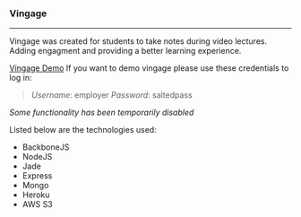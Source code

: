 ### Vingage
___

Vingage was created for students to take notes during video lectures.
Adding engagment and providing a better learning experience. 

[Vingage Demo](https://vingage.herokuapp.com)
If you want to demo vingage please use these credentials to log in:

> *Username*: employer
> *Password*: saltedpass

*Some functionality has been temporarily disabled*

Listed below are the technologies used:

- BackboneJS
- NodeJS  
- Jade  
- Express  
- Mongo  
- Heroku  
- AWS S3
